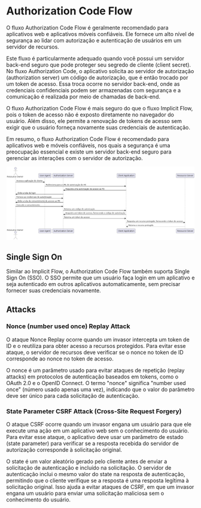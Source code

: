 # Authorization Code Flow

O fluxo Authorization Code Flow é geralmente recomendado para aplicativos web e aplicativos móveis confiáveis. Ele fornece um alto nível de segurança ao lidar com autorização e autenticação de usuários em um servidor de recursos.

Este fluxo é particularmente adequado quando você possui um servidor back-end seguro que pode proteger seu segredo de cliente (client secret). No fluxo Authorization Code, o aplicativo solicita ao servidor de autorização (authorization server) um código de autorização, que é então trocado por um token de acesso. Essa troca ocorre no servidor back-end, onde as credenciais confidenciais podem ser armazenadas com segurança e a comunicação é realizada por meio de chamadas de back-end.

O fluxo Authorization Code Flow é mais seguro do que o fluxo Implicit Flow, pois o token de acesso não é exposto diretamente no navegador do usuário. Além disso, ele permite a renovação de tokens de acesso sem exigir que o usuário forneça novamente suas credenciais de autenticação.

Em resumo, o fluxo Authorization Code Flow é recomendado para aplicativos web e móveis confiáveis, nos quais a segurança é uma preocupação essencial e existe um servidor back-end seguro para gerenciar as interações com o servidor de autorização.

![Authorization Code Flow](./authorization-code.png)

## Single Sign On

Similar ao Implicit Flow, o Authorization Code Flow também suporta Single Sign On (SSO). O SSO permite que um usuário faça login em um aplicativo e seja autenticado em outros aplicativos automaticamente, sem precisar fornecer suas credenciais novamente.

## Attacks

### Nonce (number used once) Replay Attack

O ataque Nonce Replay ocorre quando um invasor intercepta um token de ID e o reutiliza para obter acesso a recursos protegidos. Para evitar esse ataque, o servidor de recursos deve verificar se o nonce no token de ID corresponde ao nonce no token de acesso.

O nonce é um parâmetro usado para evitar ataques de repetição (replay attacks) em protocolos de autenticação baseados em tokens, como o OAuth 2.0 e o OpenID Connect. O termo "nonce" significa "number used once" (número usado apenas uma vez), indicando que o valor do parâmetro deve ser único para cada solicitação de autenticação.

### State Parameter CSRF Attack (Cross-Site Request Forgery)

O ataque CSRF ocorre quando um invasor engana um usuário para que ele execute uma ação em um aplicativo web sem o conhecimento do usuário. Para evitar esse ataque, o aplicativo deve usar um parâmetro de estado (state parameter) para verificar se a resposta recebida do servidor de autorização corresponde à solicitação original.

O state é um valor aleatório gerado pelo cliente antes de enviar a solicitação de autenticação e incluído na solicitação. O servidor de autenticação inclui o mesmo valor do state na resposta de autenticação, permitindo que o cliente verifique se a resposta é uma resposta legítima à solicitação original. Isso ajuda a evitar ataques de CSRF, em que um invasor engana um usuário para enviar uma solicitação maliciosa sem o conhecimento do usuário.